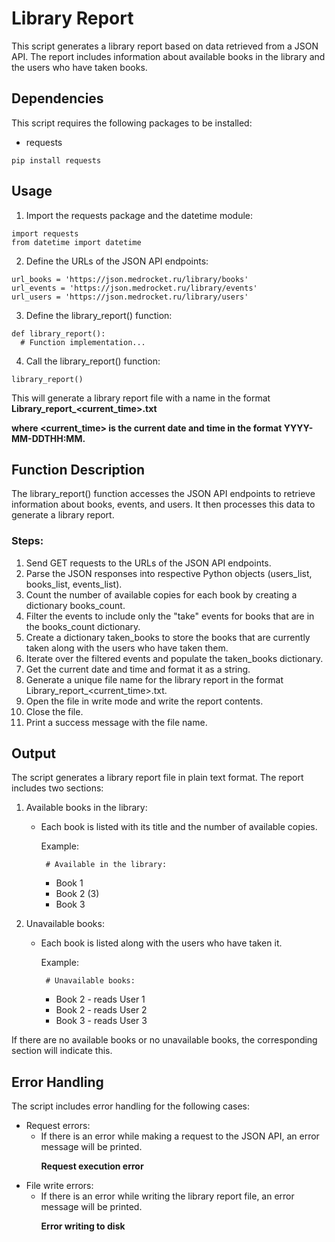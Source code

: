 # Library Report

This script generates a library report based on data retrieved from a JSON API. The report includes information about available books in the library and the users who have taken books.

## Dependencies

This script requires the following packages to be installed:

- requests
```
pip install requests
```

## Usage

1. Import the requests package and the datetime module:
```
import requests
from datetime import datetime
```

2. Define the URLs of the JSON API endpoints:
```
url_books = 'https://json.medrocket.ru/library/books'
url_events = 'https://json.medrocket.ru/library/events'
url_users = 'https://json.medrocket.ru/library/users'
```

3. Define the library_report() function:
```
def library_report():
  # Function implementation...
```

4. Call the library_report() function:
```
library_report()
```

This will generate a library report file with a name in the format
   **Library_report_<current_time>.txt <p> where <current_time> is the current date and time in the format YYYY-MM-DDTHH:MM.**

## Function Description

The library_report() function accesses the JSON API endpoints to retrieve information about books, events, and users. It then processes this data to generate a library report.

### Steps:

1. Send GET requests to the URLs of the JSON API endpoints.
2. Parse the JSON responses into respective Python objects (users_list, books_list, events_list).
3. Count the number of available copies for each book by creating a dictionary books_count.
4. Filter the events to include only the "take" events for books that are in the books_count dictionary.
5. Create a dictionary taken_books to store the books that are currently taken along with the users who have taken them.
6. Iterate over the filtered events and populate the taken_books dictionary.
7. Get the current date and time and format it as a string.
8. Generate a unique file name for the library report in the format Library_report_<current_time>.txt.
9. Open the file in write mode and write the report contents.
10. Close the file.
11. Print a success message with the file name.

## Output

The script generates a library report file in plain text format. The report includes two sections:

1. Available books in the library:
   - Each book is listed with its title and the number of available copies.<p>
     Example:

          # Available in the library:
     - Book 1
     - Book 2 (3)
     - Book 3
     

2. Unavailable books:
   - Each book is listed along with the users who have taken it.<p>
     Example:

          # Unavailable books:
     - Book 2 - reads User 1
     - Book 2 - reads User 2
     - Book 3 - reads User 3
     

If there are no available books or no unavailable books, the corresponding section will indicate this.

## Error Handling

The script includes error handling for the following cases:

- Request errors:
  - If there is an error while making a request to the JSON API, an error message will be printed. <p>
  **Request execution error**
- File write errors:
  - If there is an error while writing the library report file, an error message will be printed.<p>
  **Error writing to disk**
